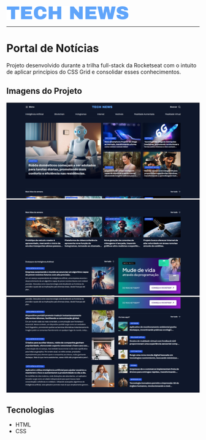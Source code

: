 ![Logo tech news](./assets/icons/TechNews.svg)

<hr>

# Portal de Notícias

<p>Projeto desenvolvido durante a trilha full-stack da Rocketseat com o intuito de aplicar princípios do CSS Grid e consolidar esses conhecimentos.</p>

## Imagens do Projeto

<div>
    <img src="./assets/prints/print-01.png">
    <img src="./assets/prints/print-02.png">
    <img src="./assets/prints/print-03.png">
</div>

## Tecnologias

- HTML
- CSS
